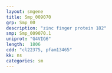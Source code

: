 ```yaml
---
layout: smgene
title: Smp_009070
grp: Smp_00
description: "zinc finger protein 182"
smp: Smp_009070.1
uniprot: "G4VIG6"
length:  1806
cdd: "cl22375, pfam13465"
kk: ns
categories: sm
---
```

